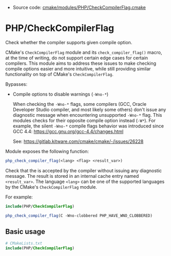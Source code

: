 <!-- This is auto-generated file. -->
* Source code: [cmake/modules/PHP/CheckCompilerFlag.cmake](https://github.com/petk/php-build-system/blob/master/cmake/cmake/modules/PHP/CheckCompilerFlag.cmake)

# PHP/CheckCompilerFlag

Check whether the compiler supports given compile option.

CMake's `CheckCompilerFlag` module and its `check_compiler_flag()` macro, at the
time of writing, do not support certain edge cases for certain compilers. This
module aims to address these issues to make checking compile options easier and
more intuitive, while still providing similar functionality on top of CMake's
`CheckCompilerFlag`.

Bypasses:

* Compile options to disable warnings (`-Wno-*`)

  When checking the `-Wno-*` flags, some compilers (GCC, Oracle Developer Studio
  compiler, and most likely some others) don't issue any diagnostic message when
  encountering unsupported `-Wno-*` flag. This modules checks for their opposite
  compile option instead (`-W*`). For example, the silent `-Wno-*` compile flags
  behavior was introduced since GCC 4.4:
  https://gcc.gnu.org/gcc-4.4/changes.html

  See: https://gitlab.kitware.com/cmake/cmake/-/issues/26228

Module exposes the following function:

```cmake
php_check_compiler_flag(<lang> <flag> <result_var>)
```

Check that the <flag> is accepted by the <lang> compiler without issuing any
diagnostic message. The result is stored in an internal cache entry named
`<result_var>`. The language `<lang>` can be one of the supported languages by
the CMake's `CheckCompilerFlag` module.

For example:

```cmake
include(PHP/CheckCompilerFlag)

php_check_compiler_flag(C -Wno-clobbered PHP_HAVE_WNO_CLOBBERED)
```

## Basic usage

```cmake
# CMakeLists.txt
include(PHP/CheckCompilerFlag)
```
